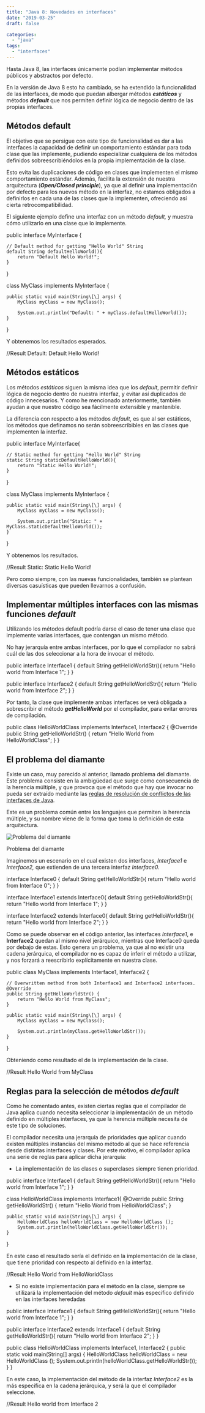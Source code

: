 ```yaml
---
title: "Java 8: Novedades en interfaces"
date: "2019-03-25"
draft: false

categories:
  - "java"
tags:
  - "interfaces"
---
```


Hasta Java 8, las interfaces únicamente podían implementar métodos públicos y abstractos por defecto.

En la versión de Java 8 esto ha cambiado, se ha extendido la funcionalidad de las interfaces, de modo que puedan albergar métodos _**estáticos**_ y métodos _**default**_ que nos permiten definir lógica de negocio dentro de las propias interfaces.

## Métodos default

El objetivo que se persigue con este tipo de funcionalidad es dar a las interfaces la capacidad de definir un comportamiento estándar para toda clase que las implemente, pudiendo especializar cualquiera de los métodos definidos sobreescribiéndolos en la propia implementación de la clase.

Esto evita las duplicaciones de código en clases que implementen el mismo comportamiento estándar. Además, facilita la extensión de nuestra arquitectura (**_Open/Closed principle_**), ya que al definir una implementación por defecto para los nuevos método en la interfaz, no estamos obligados a definirlos en cada una de las clases que la implementen, ofreciendo así cierta retrocompatibilidad.

El siguiente ejemplo define una interfaz con un método _default,_ y muestra cómo utilizarlo en una clase que lo implemente.

public interface MyInterface {

    // Default method for getting "Hello World" String
    default String defaultHelloWorld(){
        return "Default Hello World!";
    }

}

class MyClass implements MyInterface {

    public static void main(String\[\] args) {
        MyClass myClass = new MyClass();

        System.out.println("Default: " + myClass.defaultHelloWorld());
    }

}

Y obtenemos los resultados esperados.

//Result
Default: Default Hello World!

## Métodos estáticos

Los métodos _estáticos_ siguen la misma idea que los _default_, permitir definir lógica de negocio dentro de nuestra interfaz, y evitar así duplicados de código innecesarios. Y como he mencionado anteriormente, también ayudan a que nuestro código sea fácilmente extensible y mantenible.

La diferencia con respecto a los métodos _default_, es que al ser estáticos, los métodos que definamos no serán sobreescribibles en las clases que implementen la interfaz.

public interface MyInterface{

    // Static method for getting "Hello World" String
    static String staticDefaultHelloWorld(){
        return "Static Hello World!";
    }

}

class MyClass implements MyInterface {

    public static void main(String\[\] args) {
        MyClass myClass = new MyClass();

        System.out.println("Static: " + MyClass.staticDefaultHelloWorld());
    }

}

Y obtenemos los resultados.

//Result
Static: Static Hello World!

Pero como siempre, con las nuevas funcionalidades, también se plantean diversas casuísticas que pueden llevarnos a confusión.

## Implementar múltiples interfaces con las mismas funciones _default_

Utilizando los métodos default podría darse el caso de tener una clase que implemente varias interfaces, que contengan un mismo método.

No hay jerarquía entre ambas interfaces, por lo que el compilador no sabrá cuál de las dos seleccionar a la hora de invocar el método.

public interface Interface1 {
    default String getHelloWorldStr(){
        return "Hello world from Interface 1";
    }
}

public interface Interface2 {
    default String getHelloWorldStr(){
        return "Hello world from Interface 2";
    }
}

Por tanto, la clase que implemente ambas interfaces se verá obligada a sobrescribir el método _**getHelloWorld**_ por el compilador, para evitar errores de compilación.

public class HelloWorldClass implements Interface1, Interface2 {
    @Override
    public String getHelloWorldStr() {
        return "Hello World from HelloWorldClass";
    }
}

## El problema del diamante

Existe un caso, muy parecido al anterior, llamado problema del diamante. Este problema consiste en la ambigüedad que surge como consecuencia de la herencia múltiple, y que provoca que el método que hay que invocar no pueda ser extraído mediante las [reglas de resolución de conflictos de las interfaces de Java](#reglas-seleccion-metodos-default).

Este es un problema común entre los lenguajes que permiten la herencia múltiple, y su nombre viene de la forma que toma la definición de esta arquitectura.

![Problema del diamante](images/problema-del-diamante-1.png)

Problema del diamante

Imaginemos un escenario en el cual existen dos interfaces, _Interface1_ e _Interface2,_ que extienden de una tercera interfaz _Interface0._

interface Interface0 {
    default String getHelloWorldStr(){
        return "Hello world from Interface 0";
    }
}

interface Interface1 extends Interface0{
    default String getHelloWorldStr(){
        return "Hello world from Interface 1";
    }
}

interface Interface2 extends Interface0{
    default String getHelloWorldStr(){
        return "Hello world from Interface 2";
    }
}

Como se puede observar en el código anterior, las interfaces _Interface1_, e **Interface2** quedan al mismo nivel jerárquico, mientras que Interface0 queda por debajo de estas. Esto genera un problema, ya que al no existir una cadena jerárquica, el compilador no es capaz de inferir el método a utilizar, y nos forzará a reescribirlo explícitamente en nuestra clase.

public class MyClass implements Interface1, Interface2 {

    // Overwritten method from both Interface1 and Interface2 interfaces.
    @Override
    public String getHelloWorldStr() {
        return "Hello World from MyClass";
    }

    public static void main(String\[\] args) {
        MyClass myClass = new MyClass();

        System.out.println(myClass.getHelloWorldStr());
    }
}

Obteniendo como resultado el de la implementación de la clase.

//Result
Hello World from MyClass

## Reglas para la selección de métodos _default_

Como he comentado antes, existen ciertas reglas que el compilador de Java aplica cuando necesita seleccionar la implementación de un método definido en múltiples interfaces, ya que la herencia múltiple necesita de este tipo de soluciones.

El compilador necesita una jerarquía de prioridades que aplicar cuando existen múltiples instancias del mismo método al que se hace referencia desde distintas interfaces y clases. Por este motivo, el compilador aplica una serie de reglas para aplicar dicha jerarquía:

- La implementación de las clases o superclases siempre tienen prioridad.

public interface Interface1 {
    default String getHelloWorldStr(){
        return "Hello world from Interface 1";
    }
}

class HelloWorldClass implements Interface1{
    @Override
    public String getHelloWorldStr() {
        return "Hello World from HelloWorldClass";
    }

    public static void main(String\[\] args) {
        HelloWorldClass helloWorldClass = new HelloWorldClass ();
        System.out.println(helloWorldClass.getHelloWorldStr());
    }
}

En este caso el resultado sería el definido en la implementación de la clase, que tiene prioridad con respecto al definido en la interfaz.

//Result
Hello World from HelloWorldClass

- Si no existe implementación para el método en la clase, siempre se utilizará la implementación del método _default_ más específico definido en las interfaces heredadas

public interface Interface1 {
    default String getHelloWorldStr(){
        return "Hello world from Interface 1";
    }
}

public interface Interface2 extends Interface1 {
    default String getHelloWorldStr(){
        return "Hello world from Interface 2";
    }
}

public class HelloWorldClass implements Interface1, Interface2 {
    public static void main(String\[\] args) {
        HelloWorldClass helloWorldClass = new HelloWorldClass ();
        System.out.println(helloWorldClass.getHelloWorldStr());
    }
}

En este caso, la implementación del método de la interfaz _Interface2_ es la más específica en la cadena jerárquica, y será la que el compilador seleccione.

//Result
Hello world from Interface 2
